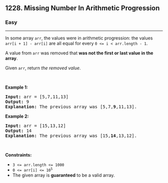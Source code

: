 <h2>1228. Missing Number In Arithmetic Progression</h2><h3>Easy</h3><hr><div><p>In some array <code>arr</code>, the values were in arithmetic progression: the values <code>arr[i + 1] - arr[i]</code> are all equal for every <code>0 &lt;= i &lt; arr.length - 1</code>.</p>

<p>A value from <code>arr</code> was removed that <strong>was not the first or last value in the array</strong>.</p>

<p>Given <code>arr</code>, return <em>the removed value</em>.</p>

<p>&nbsp;</p>
<p><strong>Example 1:</strong></p>

<pre style="position: relative;"><strong>Input:</strong> arr = [5,7,11,13]
<strong>Output:</strong> 9
<strong>Explanation:</strong> The previous array was [5,7,<strong>9</strong>,11,13].
<div class="open_grepper_editor" title="Edit &amp; Save To Grepper"></div></pre>

<p><strong>Example 2:</strong></p>

<pre style="position: relative;"><strong>Input:</strong> arr = [15,13,12]
<strong>Output:</strong> 14
<strong>Explanation:</strong> The previous array was [15,<strong>14</strong>,13,12].<div class="open_grepper_editor" title="Edit &amp; Save To Grepper"></div></pre>

<p>&nbsp;</p>
<p><strong>Constraints:</strong></p>

<ul>
	<li><code>3 &lt;= arr.length &lt;= 1000</code></li>
	<li><code>0 &lt;= arr[i] &lt;= 10<sup>5</sup></code></li>
	<li>The given array is <strong>guaranteed</strong> to be a valid array.</li>
</ul>
</div>
